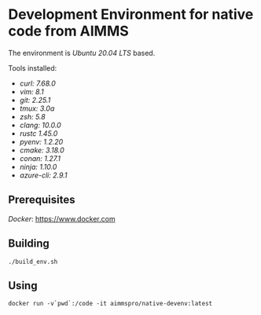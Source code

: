 # Development Environment for native code from AIMMS

The environment is _Ubuntu 20.04 LTS_ based.

Tools installed:

 * _curl: 7.68.0_
 * _vim: 8.1_
 * _git: 2.25.1_
 * _tmux: 3.0a_
 * _zsh: 5.8_
 * _clang: 10.0.0_
 * _rustc 1.45.0_
 * _pyenv: 1.2.20_
 * _cmake: 3.18.0_
 * _conan: 1.27.1_
 * _ninja: 1.10.0_
 * _azure-cli: 2.9.1_

## Prerequisites

_Docker_: https://www.docker.com

## Building
 
~~~~
./build_env.sh
~~~~

## Using

~~~~
docker run -v`pwd`:/code -it aimmspro/native-devenv:latest
~~~~